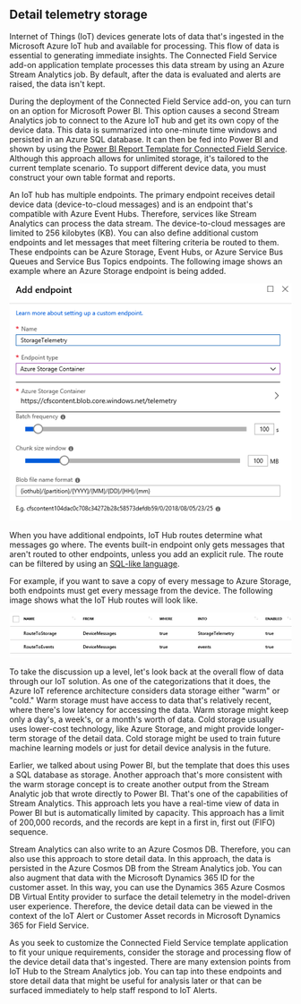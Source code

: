 ## Detail telemetry storage

Internet of Things (IoT) devices generate lots of data that's ingested in the Microsoft Azure IoT hub and available for processing. This flow of data is essential to generating immediate insights. The Connected Field Service add-on application template processes this data stream by using an Azure Stream Analytics job. By default, after the data is evaluated and alerts are raised, the data isn't kept.

During the deployment of the Connected Field Service add-on, you can turn on an option for Microsoft Power BI. This option causes a second Stream Analytics job to connect to the Azure IoT hub and get its own copy of the device data. This data is summarized into one-minute time windows and persisted in an Azure SQL database. It can then be fed into Power BI and shown by using the [Power BI Report Template for Connected Field Service](https://www.microsoft.com/en-us/download/details.aspx?id=54298). Although this approach allows for unlimited storage, it's tailored to the current template scenario. To support different device data, you must construct your own table format and reports.

An IoT hub has multiple endpoints. The primary endpoint receives detail device data (device-to-cloud messages) and is an endpoint that's compatible with Azure Event Hubs. Therefore, services like Stream Analytics can process the data stream. The device-to-cloud messages are limited to 256 kilobytes (KB). You can also define additional custom endpoints and let messages that meet filtering criteria be routed to them. These endpoints can be Azure Storage, Event Hubs, or Azure Service Bus Queues and Service Bus Topics endpoints. The following image shows an example where an Azure Storage endpoint is being added.

![Azure Storage endpoint](../media/1-ie-unit3.png)

When you have additional endpoints, IoT Hub routes determine what messages go where. The events built-in endpoint only gets messages that aren't routed to other endpoints, unless you add an explicit rule. The route can be filtered by using an [SQL-like language](https://docs.microsoft.com/en-us/azure/iot-hub/iot-hub-devguide-query-language).

For example, if you want to save a copy of every message to Azure Storage, both endpoints must get every message from the device. The following image shows what the IoT Hub routes will look like.

![IoT Hub routes](../media/2-ie-unit3.png)

To take the discussion up a level, let's look back at the overall flow of data through our IoT solution. As one of the categorizations that it does, the Azure IoT reference architecture considers data storage either "warm" or "cold." Warm storage must have access to data that's relatively recent, where there's low latency for accessing the data. Warm storage might keep only a day's, a week's, or a month's worth of data. Cold storage usually uses lower-cost technology, like Azure Storage, and might provide longer-term storage of the detail data. Cold storage might be used to train future machine learning models or just for detail device analysis in the future.

Earlier, we talked about using Power BI, but the template that does this uses a SQL database as storage. Another approach that's more consistent with the warm storage concept is to create another output from the Stream Analytic job that wrote directly to Power BI. That's one of the capabilities of Stream Analytics. This approach lets you have a real-time view of data in Power BI but is automatically limited by capacity. This approach has a limit of 200,000 records, and the records are kept in a first in, first out (FIFO) sequence.

Stream Analytics can also write to an Azure Cosmos DB. Therefore, you can also use this approach to store detail data. In this approach, the data is persisted in the Azure Cosmos DB from the Stream Analytics job. You can also augment that data with the Microsoft Dynamics 365 ID for the customer asset. In this way, you can use the Dynamics 365 Azure Cosmos DB Virtual Entity provider to surface the detail telemetry in the model-driven user experience. Therefore, the device detail data can be viewed in the context of the IoT Alert or Customer Asset records in Microsoft Dynamics 365 for Field Service.

As you seek to customize the Connected Field Service template application to fit your unique requirements, consider the storage and processing flow of the device detail data that's ingested. There are many extension points from IoT Hub to the Stream Analytics job. You can tap into these endpoints and store detail data that might be useful for analysis later or that can be surfaced immediately to help staff respond to IoT Alerts.
